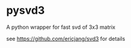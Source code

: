 # pysvd3
A python wrapper for fast svd of 3x3 matrix

see https://github.com/ericjang/svd3 for details
